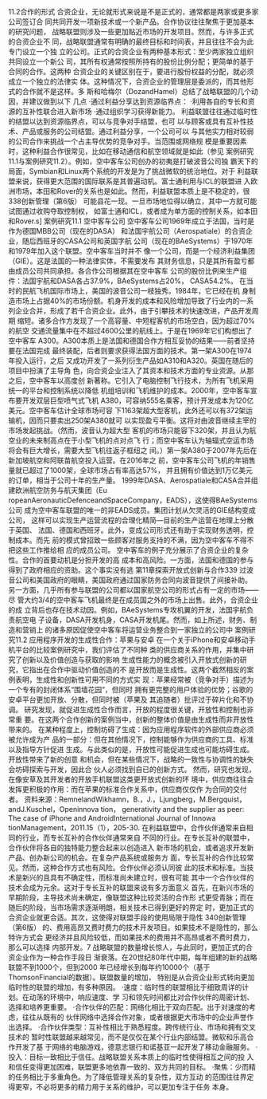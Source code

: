 11.2合作的形式
合资企业，无论就形式来说是不是正式的，通常都是两家或更多家公司签订合
同共同开发一项新技术或一个新产品。合作协议往往聚焦于更加基本的研究问题，
战略联盟则涉及一些更加贴近市场的开发项目。然而，与许多正式的合资企业不
同，战略联盟通常有明确的最终目标和时间表，并且往往不会为此专门设立一个独
立的公司。正式的合资企业有两种基本形式：至少两家独立组织共同设立一个新公
司，其所有权通常按照所持有的股份比例分配；更简单的基于合同的合作。这两种
合资企业的关键区别在于，要进行股份权益的分配，就必须成立一个独立的法律实
体。这种情况下，合资企业的管理层是委派的，而其他形式的合作就不是这样。多
斯和哈梅尔（DozandHamel）总结了战略联盟的几个动因，并建议做到以下
几点
·通过利益分享达到资源临界点：
·利用各自的专长和资源的互补性联合进入新市场
·通过组织学习获得新能力。
利益联盟往往通过临时性的结盟以达到资源临界点，可以与竞争对手结盟，也可
以与顾客或具有互补性技术、产品或服务的公司结盟。通过利益分享，一个公司可以
与其他实力相对较弱的公司合作来挑战一个占主导优势的竞争对手。当范围或网络规
模是重要因素时，这种利益合作很常见，比如在移动通信和航空领域就是如此（参见
案例研究11.1与案例研究11.2）。例如，空中客车公司创办的初夷是打破波音公司独
霸天下的局面，Symbian和Linux两个系统的开发是为了挑战微软的统治地位。对于
利益联盟来说，获得更大范围的国际联系是其普遍动机。富士通利用与ICL的联盟进
入欧洲市场，本田和Rover的关系也是如此。然而，利益联盟本质上是不稳定的，很
338创新管理（第6版）
可能县花一现。一旦市场地位得以确立，其中一方就可能试图通过收购夺取控制权，
如富士通和ICL，或者成为单方面的控制关系，如本田和Rover.s]
案例研究11.1
空中客车公司
空中客车公司1969年成立于法国，当时是作为德国MBB公司（现在的DASA）
和法国宇航公司（Aerospatiale）的合资企业，随后西班牙的CASA公司和英国字航
公司（现在的BAeSystems）于1970年和1979年加入这个联盟。空中客车当时并不
像一个公司，而是一个经济利益集团（GIE）。这是法国的一种法律实体，不需要发布
其财务信息，只是其所有盈亏都由成员公司共同承担。各合作公司根据其在空中客车
公司的股份比例来生产组件：法国宇航和DASA各占37.9%，BAeSystems占20%，
CASA54.2%。
在当时的民航飞机国际市场上，美国的波音公司一枝独秀。1984年，它已经在机
身制造市场上占据40%的市场份额。机身开发的成本和风险增加导致了行业内的一系
列企业合并，形成了若千合资企业。此外，由于引攀技术的快速改进，产品开发周期
缩短。诸多合作方发现了一个高容量、中短程客机的市场空白，因为超过70%的航空
交通流量集中在不超过4600公里的航线上。于是在1969年它们构想出了空中客车
A300。A300本质上是法国和德国合作方相互妥协的结果——前者坚持要在法国完成
最终装配，后者则要求获得法国方面的技术。第一架A300在1974年投入运行，之后
又成功开发了一系列衍生产品如A310和A320。英国在随后的项目中扮演了主导角
色，向合资企业注入了其资本和技术方面的专业资源。从那之后，空中客车以高度创
新著称。它引入了电脑控制飞行技术，为所有飞机采用统一的平台和控制系统以降低
机组培训和飞机维护的成本。2000年，空中客车宣布要开发双层巨型喷气式飞机
A380，可容纳555名乘客，预计开发成本为120亿美元。空中客车估计全球市场可容
下1163架超大型客机，此外还可以有372架运输机，因而只要卖出250架A380就可
以实现盈亏平衡。这将对由波音继续主宰的市场发起挑战。（然而，波音认为超大型
客机的市场只能容下320架，并且认为航空业的未来制高点在于小型飞机的点对点飞
行；而空中客车认为轴辐式空运市场将会有巨大增长，需要大型飞机往返子框纽之
间。）第一架A380于2007年先后在新加坡航空和阿联苗航空投入运营。在2016年之
前，空中客车公司飞机的年销售量就已超过了1000架，全球市场占有率高达57%，
并且拥有价值达到1万亿美元的订单，相当于公司十年的生产量。
1999年DASA、Aerospatiale和CASA合并组建欧洲航空防务与航天集团（Eu
ropeanAeronauticDefenceandSpaceCompany，EADS），这使得BAeSystems公司
成为空中客车联盟的唯一的非EADS成员。集团计划从欠灵活的GIE结构变成公司，
这样可以实现生产运营流程的合理化精简—目前的生产运营在地理上分散于英国、
法国、德国和西班牙。此外，变成公司形式还有助于实现财务透明，控制成本。而先
前的模式曾招致一些顾客对服务支持的不满，因为空中客车不得不把这些工作推给相
应的成员公司。
空中客车的例子充分展示了合资企业的复杂性。合作的首要动机是分担开发的高
成本和高风险。一方面，法国和德国的参与得到了政府相应的资助。这个事实没有逃
第11章探索开放式创新与合作339
过波音公司和美国政府的眼睛，美国政府通过国家防务合同向波音提供了间接补助。
另一方面，几乎所有参与联盟的公司都以国家航空公司的形式占有一定的市场——尽
管大约3/4的空中客车飞机最终是在成员国之外的市场上出售。此外，合资企业的成
立背后也存在技术动因。例如，BAeSystems专攻机翼的开发，法国宇航负责航空电
子设备，DASA开发机身，CASA开发机尾。然而，如上所述，财务、制造和营销上
的诸多原因促使空中客车将运营业务整合到一家独立的公司中
案例研究11.2
应用程序开发的生成性合作：苹果与安卓
在一个关于iPhone和安卓移动手机平台的比较案例研究中，我们评估了不同种
类的供应商关系的作用，并集中研究了创新以及价值创造与获取的影响
生成性能力的概念被引入开放式创新的研究，它指出在合作中驱动价值创造的不
是开放而是生成性。这两个截然相反的案例表明，生成性和创新性可用不同的方式实
现：苹果经常被（竞争对手）描述为一个专有的封闭体系“围墙花园”，但同时
拥有更完整的用户体验的优势；谷歌的安卓平台更加开放、分散，但同时被（苹果及
其追随者）批评过于碎片化和不协调。
研究发现，就促进生成性合作而言，开放的程度很关键，开放性和控制也非常重
要。在这两个合作创新的案例当中，创新的整体价值是由生成性而非开放性带来的。
在某种程度上，控制坊碍了生成：因为应用程序软件的外部供应商必须被允许成为产
品的一部分：但在其他情况下，控制能够作为供应商的工具、标准以及指导方针促进
生成。与此类似的是，开放性可能促进生成也可能坊碍生成。开放性带来了新的创意
和机会，但在某些情况下，战略的一致性与协调性的缺失会坊碍探索与开发，因此合
伙人必须找到自已的创新方式。
然而，研究也发现，在像安草及其开发者的开放手机联盟这类更开放式创新的环
境中，供应商往往会发挥更积极的作用：而在苹果的标准合作关系中，供应商仅仅作
为合同的交付者。
资料来源：RemnelandWikhamn，B.，J.，Ljungberg，M.Bergquist，andJ.Kuschel，Openinnova
tion， generativity and the supplier as peer: The case of iPhone and AndroidInternational Journal of Innowa
tionManagement，2011.15（1），205-30.
在利益联盟中，合作伙伴通常来自相同的行业，而专长互补的合作伙伴通常来自
不同的行业。在专长互补的联盟中，合作伙伴将各自的独特能力整合起来以创造进入
新市场的机会，或者追求开发新产品、创办新公司的机会。在复杂产品系统或服务方
面，专长互补的合作比较常见。然而，这种合作方式也有风险。合作伙伴必须认同彼
此的技术和标准。当技术是新兴的且具有不确定性，而标准尚未建立时，很有可能
其中一个合作伙伴的技术会成为元余。这对于专长互补的联盟来说有多方面意义
首先，在新兴市场的早期阶段，主导技术尚未确定，像联盟这种比较灵活的合作形
式更受青脉；而在随后的阶段，当市场需求逐渐明朗，相关技术已得到更好的界定
时，更加正式的合资企业就更合适。其次，这使得对联盟手段的使用局限于隐性
340创新管理（第6版）
的、费用高昂又费时费力的技术开发项目。如果技术不是隐性的，那么特许方式会
更经济并且风险较低，而如果技术的费用并不高昂或者不费时费力，那么可以选择
内部开发。7
战略联盟的数量增长惊人，与此同时，更加正式的合资企业作为一种合作手段日
渐衰落。在20世纪80年代中期，每年组建的新的战略联盟不到1000个，但到2000
年已经增长到每年约10000个（基于ThomsonFinancial的数据）。联盟数量的增加，
特别是从合资企业形式转向更加临时性的联盟的增加，有多种原因。
·速度：临时性的联盟相比于细致周详的计划。在动荡的环境中，响应速度、学
习和领先时间都比对合作伙伴的周密计划、选择和培养更重要。
·合作伙伴的匹配：网络化相比于双向匹配。出于对速度的考虑，往往从既有的
伙伴网络中选择合作对象，或者根据更大市场中的企业声誉作出选择。
·合作伙伴类型：互补性相比于熟悉程度。跨传统行业、市场和拥有交叉技术的
暂时性联盟越来越常见，而不是仅仅在某个行业内部结盟。微软和乐高合作开发了基
于网络的电脑游戏，德意志银行和诺基亚一起开发了移动金融服务。
·投入：目标一致相比于信任。战略联盟关系本质上的临时性使得相互之间的投
入和信任变得更加困难，联盟更多地依靠一致的、双方共同的目标。
·聚焦：少而精的任务相比于多重角色。为了降低管理关系的复杂性，双方互动
的范围往往界定得更窄，不必将更多的精力用于关系的维护，可以更加专注于任务
本身。
